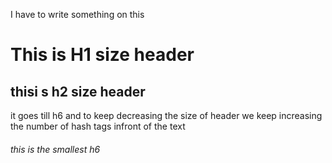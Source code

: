 I have to write something on this
# This is H1 size header
## thisi s h2 size header
it goes till h6 and to keep decreasing the size of header we keep increasing the number of hash tags infront of the text
###### this is the smallest h6
